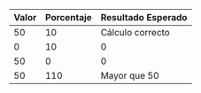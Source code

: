 | Valor | Porcentaje | Resultado Esperado    |
|-------|------------|------------------------|
| 50    | 10         | Cálculo correcto       |
| 0     | 10         | 0                      |
| 50    | 0          | 0                      |
| 50    | 110        | Mayor que 50           |
